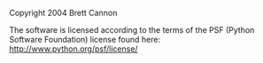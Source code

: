 Copyright 2004 Brett Cannon

The software is licensed according to the terms of the PSF (Python Software Foundation) license found here: http://www.python.org/psf/license/